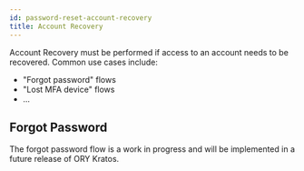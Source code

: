 ```yaml
---
id: password-reset-account-recovery
title: Account Recovery
---
```


Account Recovery must be performed if access to an account needs to be recovered.
Common use cases include:

- "Forgot password" flows
- "Lost MFA device" flows
- ...

## Forgot Password

The forgot password flow is a work in progress and will be implemented in a
future release of ORY Kratos.
